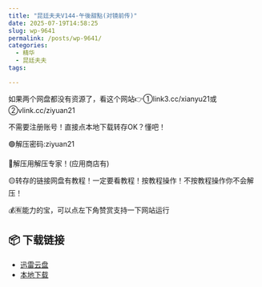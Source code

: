 ```yaml
---
title: "昆廷夫夫V144-午後甜點(对镜前传)"
date: 2025-07-19T14:58:25
slug: wp-9641
permalink: /posts/wp-9641/
categories:
  - 精华
  - 昆廷夫夫
tags:

---
```


如果两个网盘都没有资源了，看这个网站👉①link3.cc/xianyu21或②vlink.cc/ziyuan21

不需要注册账号！直接点本地下载转存OK？懂吧！

🟢解压密码:ziyuan21

🔵解压用解压专家！(应用商店有)

🟡转存的链接网盘有教程！一定要看教程！按教程操作！不按教程操作你不会解压！

💰🈶能力的宝，可以点左下角赞赏支持一下网站运行

## 📦 下载链接
- [迅雷云盘](https://blziyuan21.com/pay-download/9641?key=39910bc512&down_id=0)
- [本地下载](https://blziyuan21.com/pay-download/9641?key=39910bc512&down_id=1)

